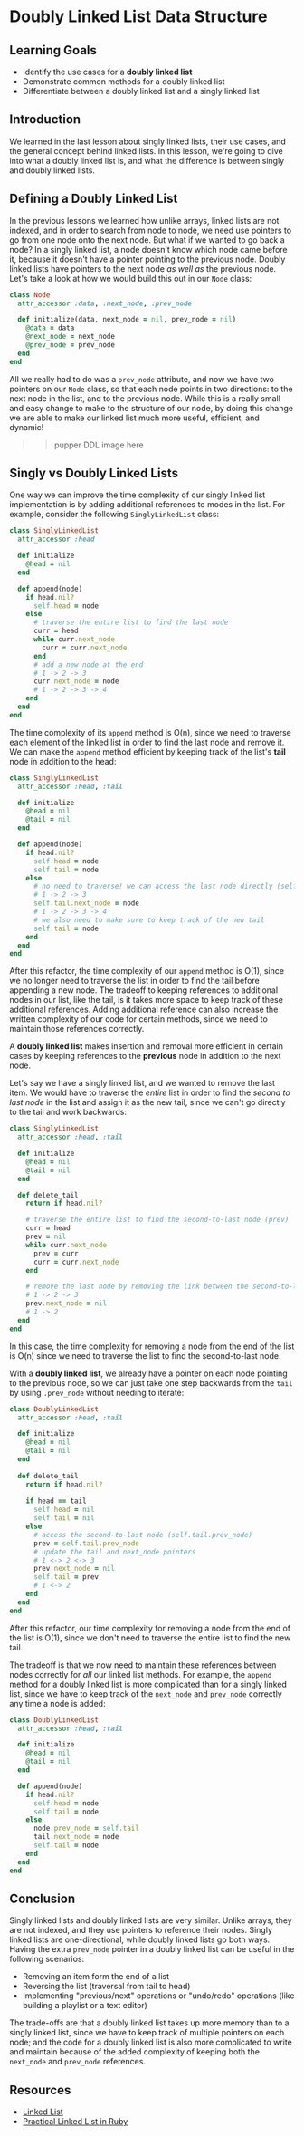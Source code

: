 # Doubly Linked List Data Structure

## Learning Goals

- Identify the use cases for a **doubly linked list**
- Demonstrate common methods for a doubly linked list
- Differentiate between a doubly linked list and a singly linked list

## Introduction

We learned in the last lesson about singly linked lists, their use cases, and
the general concept behind linked lists. In this lesson, we're going to dive
into what a doubly linked list is, and what the difference is between singly and
doubly linked lists.

## Defining a Doubly Linked List

In the previous lessons we learned how unlike arrays, linked lists are not
indexed, and in order to search from node to node, we need use pointers to go
from one node onto the next node. But what if we wanted to go back a node? In a
singly linked list, a node doesn't know which node came before it, because it
doesn't have a pointer pointing to the previous node. Doubly linked lists have
pointers to the next node _as well as_ the previous node. Let's take a look at
how we would build this out in our `Node` class:

```rb
class Node
  attr_accessor :data, :next_node, :prev_node

  def initialize(data, next_node = nil, prev_node = nil)
    @data = data
    @next_node = next_node
    @prev_node = prev_node
  end
end
```

All we really had to do was a `prev_node` attribute, and now we have two
pointers on our `Node` class, so that each node points in two directions: to the
next node in the list, and to the previous node. While this is a really small
and easy change to make to the structure of our node, by doing this change we
are able to make our linked list much more useful, efficient, and dynamic!

>> pupper DDL image here 

## Singly vs Doubly Linked Lists

One way we can improve the time complexity of our singly linked list
implementation is by adding additional references to modes in the list. For
example, consider the following `SinglyLinkedList` class:

```rb
class SinglyLinkedList
  attr_accessor :head

  def initialize
    @head = nil
  end

  def append(node)
    if head.nil?
      self.head = node
    else
      # traverse the entire list to find the last node
      curr = head
      while curr.next_node
        curr = curr.next_node
      end
      # add a new node at the end
      # 1 -> 2 -> 3
      curr.next_node = node
      # 1 -> 2 -> 3 -> 4
    end
  end
end
```

The time complexity of its `append` method is O(n), since we need to traverse
each element of the linked list in order to find the last node and remove it. We
can make the `append` method efficient by keeping track of the list's **tail**
node in addition to the head:

```rb
class SinglyLinkedList
  attr_accessor :head, :tail

  def initialize
    @head = nil
    @tail = nil
  end

  def append(node)
    if head.nil?
      self.head = node
      self.tail = node
    else
      # no need to traverse! we can access the last node directly (self.tail)
      # 1 -> 2 -> 3
      self.tail.next_node = node
      # 1 -> 2 -> 3 -> 4
      # we also need to make sure to keep track of the new tail
      self.tail = node
    end
  end
end
```

After this refactor, the time complexity of our `append` method is O(1), since
we no longer need to traverse the list in order to find the tail before
appending a new node. The tradeoff to keeping references to additional nodes in
our list, like the tail, is it takes more space to keep track of these
additional references. Adding additional reference can also increase the written
complexity of our code for certain methods, since we need to maintain those
references correctly.

A **doubly linked list** makes insertion and removal more efficient in certain
cases by keeping references to the **previous** node in addition to the next
node.

Let's say we have a singly linked list, and we wanted to remove the last item.
We would have to traverse the _entire_ list in order to find the _second to last
node_ in the list and assign it as the new tail, since we can't go directly to
the tail and work backwards:

```rb
class SinglyLinkedList
  attr_accessor :head, :tail

  def initialize
    @head = nil
    @tail = nil
  end

  def delete_tail
    return if head.nil?

    # traverse the entire list to find the second-to-last node (prev)
    curr = head
    prev = nil
    while curr.next_node
      prev = curr
      curr = curr.next_node
    end

    # remove the last node by removing the link between the second-to-last node and the tail
    # 1 -> 2 -> 3
    prev.next_node = nil
    # 1 -> 2
  end
end
```

In this case, the time complexity for removing a node from the end of the list
is O(n) since we need to traverse the list to find the second-to-last node.

With a **doubly linked list**, we already have a pointer on each node pointing
to the previous node, so we can just take one step backwards from the `tail` by
using `.prev_node` without needing to iterate:

```rb
class DoublyLinkedList
  attr_accessor :head, :tail

  def initialize
    @head = nil
    @tail = nil
  end
  
  def delete_tail
    return if head.nil?
    
    if head == tail
      self.head = nil
      self.tail = nil
    else
      # access the second-to-last node (self.tail.prev_node)
      prev = self.tail.prev_node
      # update the tail and next_node pointers
      # 1 <-> 2 <-> 3
      prev.next_node = nil
      self.tail = prev
      # 1 <-> 2
    end
  end
end
```

After this refactor, our time complexity for removing a node from the end of the
list is O(1), since we don't need to traverse the entire list to find the new
tail.

The tradeoff is that we now need to maintain these references between nodes
correctly for _all_ our linked list methods. For example, the `append` method
for a doubly linked list is more complicated than for a singly linked list,
since we have to keep track of the `next_node` and `prev_node` correctly any
time a node is added:

```rb
class DoublyLinkedList
  attr_accessor :head, :tail

  def initialize
    @head = nil
    @tail = nil
  end

  def append(node)
    if head.nil?
      self.head = node
      self.tail = node
    else
      node.prev_node = self.tail
      tail.next_node = node
      self.tail = node
    end
  end
end
```

## Conclusion

Singly linked lists and doubly linked lists are very similar. Unlike arrays,
they are not indexed, and they use pointers to reference their nodes. Singly
linked lists are one-directional, while doubly linked lists go both ways. Having
the extra `prev_node` pointer in a doubly linked list can be useful in the
following scenarios:

- Removing an item form the end of a list
- Reversing the list (traversal from tail to head)
- Implementing "previous/next" operations or "undo/redo" operations (like
  building a playlist or a text editor)

The trade-offs are that a doubly linked list takes up more memory than to a
singly linked list, since we have to keep track of multiple pointers on each
node; and the code for a doubly linked list is also more complicated to write
and maintain because of the added complexity of keeping both the `next_node` and
`prev_node` references.

## Resources

- [Linked List](https://en.wikipedia.org/wiki/Linked_list)
- [Practical Linked List in Ruby](https://www.rubyguides.com/2017/08/ruby-linked-list/)
